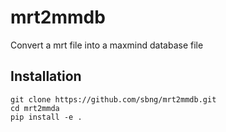 # mrt2mmdb
Convert a mrt file into a maxmind database file 

## Installation
```
git clone https://github.com/sbng/mrt2mmdb.git
cd mrt2mmda
pip install -e .
```
